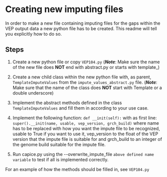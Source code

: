 # Creating new imputing files

In order to make a new file containing imputing files for the gaps within the VEP output data a new python file has to be created.
This readme will tell you explicitly how to do so.

## Steps

1. Create a new python file or copy `VEP104.py` 
(___Note___: Make sure the name of the new file does __NOT__ end with abstract.py or starts with template_)

1. Create a new child class within the new python file with, as parent, `TemplateImputeValues` from the `impute_values_abstract.py` file. 
(___Note___: Make sure that the name of the class does __NOT__ start with Template or a double underscore)

1. Implement the abstract methods defined in the class `TemplateImputeValues` and fill them in according to your use case.

1. Implement the following function: `def __init(self):` with as first line: `super().__init(name, usable, vep_version, grch_build)` 
where name has to be replaced with how you want the impute file to be recognized, usable to True if you want to use it, 
vep_version to the float of the VEP version that the impute file is suitable for and 
grch_build to an integer of the genome build suitable for the impute file.

1. Run capice.py using the --overwrite_impute_file `above defined name variable` to test if all is implemented correctly.

For an example of how the methods should be filled in, see `VEP104.py` 
